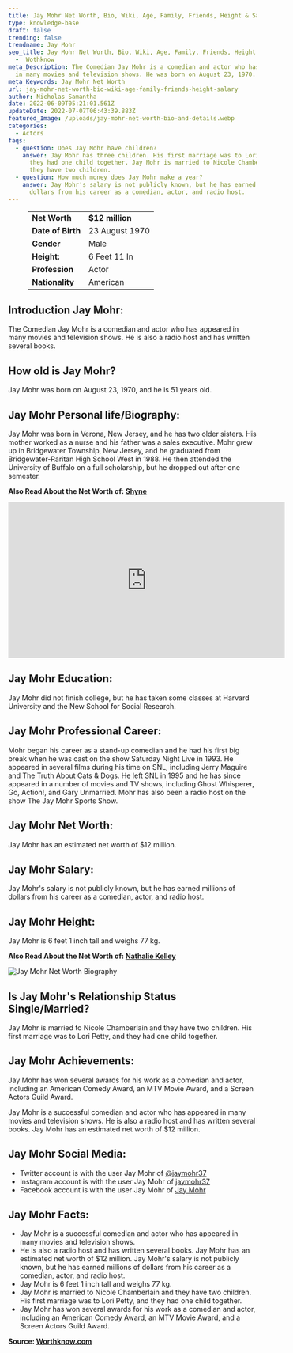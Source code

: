 ```yaml
---
title: Jay Mohr Net Worth, Bio, Wiki, Age, Family, Friends, Height & Salary
type: knowledge-base
draft: false
trending: false
trendname: Jay Mohr
seo_title: Jay Mohr Net Worth, Bio, Wiki, Age, Family, Friends, Height & Salary
  -  Wothknow
meta_Description: The Comedian Jay Mohr is a comedian and actor who has appeared
  in many movies and television shows. He was born on August 23, 1970.
meta_Keywords: Jay Mohr Net Worth
url: jay-mohr-net-worth-bio-wiki-age-family-friends-height-salary
author: Nicholas Samantha
date: 2022-06-09T05:21:01.561Z
updateDate: 2022-07-07T06:43:39.883Z
featured_Image: /uploads/jay-mohr-net-worth-bio-and-details.webp
categories:
  - Actors
faqs:
  - question: Does Jay Mohr have children?
    answer: Jay Mohr has three children. His first marriage was to Lori Petty, and
      they had one child together. Jay Mohr is married to Nicole Chamberlain and
      they have two children.
  - question: How much money does Jay Mohr make a year?
    answer: Jay Mohr's salary is not publicly known, but he has earned millions of
      dollars from his career as a comedian, actor, and radio host.
---
```

<figure class="wp-block-table is-style-stripes">
  <table>
    <tbody>
      <tr>
        <td>
          <strong>Net Worth</strong>
        </td>
        <td>
          <strong>$12 million</strong>
        </td>
      </tr>
      <tr>
        <td>
          <strong>Date of Birth</strong>
        </td>
        <td>23 August 1970</td>
      </tr>
      <tr>
        <td>
          <strong>Gender</strong>
        </td>
        <td>Male</td>
      </tr>
      <tr>
        <td>
          <strong>Height:</strong>
        </td>
        <td>6 Feet 11 In</td>
      </tr>
      <tr>
        <td>
          <strong>Profession</strong>
        </td>
        <td>Actor</td>
      </tr>
      <tr>
        <td>
          <strong>Nationality</strong>
        </td>
        <td>American</td>
      </tr>
    </tbody>
  </table>
</figure>

## **Introduction Jay Mohr:**

The Comedian Jay Mohr is a comedian and actor who has appeared in many movies and television shows. He is also a radio host and has written several books.

## **How old is Jay Mohr?**

Jay Mohr was born on August 23, 1970, and he is 51 years old.

## **Jay Mohr Personal life/Biography:**

Jay Mohr was born in Verona, New Jersey, and he has two older sisters. His mother worked as a nurse and his father was a sales executive. Mohr grew up in Bridgewater Township, New Jersey, and he graduated from Bridgewater-Raritan High School West in 1988. He then attended the University of Buffalo on a full scholarship, but he dropped out after one semester.

**Also Read About the Net Worth of: <a href="https://worthknow.com/shyne-net-worth-bio-age-family-friends-height-salary/" target="_blank" rel="noopener">Shyne</a>**

<iframe width="560" height="315" src="https://www.youtube.com/embed/ImGxiWB2pHQ" title="YouTube video player" frameborder="0" allow="accelerometer; autoplay; clipboard-write; encrypted-media; gyroscope; picture-in-picture" allowfullscreen></iframe>

## **Jay Mohr Education:**

Jay Mohr did not finish college, but he has taken some classes at Harvard University and the New School for Social Research.

## **Jay Mohr Professional Career:**

Mohr began his career as a stand-up comedian and he had his first big break when he was cast on the show Saturday Night Live in 1993. He appeared in several films during his time on SNL, including Jerry Maguire and The Truth About Cats & Dogs. He left SNL in 1995 and he has since appeared in a number of movies and TV shows, including Ghost Whisperer, Go, Action!, and Gary Unmarried. Mohr has also been a radio host on the show The Jay Mohr Sports Show.

## **Jay Mohr Net Worth:**

Jay Mohr has an estimated net worth of $12 million.

## **Jay Mohr Salary:**

Jay Mohr's salary is not publicly known, but he has earned millions of dollars from his career as a comedian, actor, and radio host.

## **Jay Mohr Height:**

Jay Mohr is 6 feet 1 inch tall and weighs 77 kg.

**Also Read About the Net Worth of: <a href="https://worthknow.com/nathalie-kelley-net-worth-bio-wiki-age-family-friends-height-salary/" target="_blank" rel="noopener">Nathalie Kelley</a>**

![Jay Mohr Net Worth Biography](/uploads/jay-mohr-net-worth.webp)

## **Is Jay Mohr's Relationship Status Single/Married?**

Jay Mohr is married to Nicole Chamberlain and they have two children. His first marriage was to Lori Petty, and they had one child together.

## **Jay Mohr Achievements:**

Jay Mohr has won several awards for his work as a comedian and actor, including an American Comedy Award, an MTV Movie Award, and a Screen Actors Guild Award.

Jay Mohr is a successful comedian and actor who has appeared in many movies and television shows. He is also a radio host and has written several books. Jay Mohr has an estimated net worth of $12 million.

## **Jay Mohr Social Media:**

* Twitter account is with the user Jay Mohr of <a href="https://twitter.com/jaymohr37" target="_blank" rel="nofollow" rel="noopener">@jaymohr37</a>
* Instagram account is with the user Jay Mohr of <a href="https://www.instagram.com/jaymohr37/" target="_blank" rel="nofollow" rel="noopener">jaymohr37</a>
* Facebook account is with the user Jay Mohr of <a href="https://www.facebook.com/jmohr37" target="_blank" rel="nofollow" rel="noopener">Jay Mohr</a>

## **Jay Mohr Facts:**

* Jay Mohr is a successful comedian and actor who has appeared in many movies and television shows. 
* He is also a radio host and has written several books. Jay Mohr has an estimated net worth of $12 million. Jay Mohr's salary is not publicly known, but he has earned millions of dollars from his career as a comedian, actor, and radio host. 
* Jay Mohr is 6 feet 1 inch tall and weighs 77 kg. 
* Jay Mohr is married to Nicole Chamberlain and they have two children. His first marriage was to Lori Petty, and they had one child together. 
* Jay Mohr has won several awards for his work as a comedian and actor, including an American Comedy Award, an MTV Movie Award, and a Screen Actors Guild Award.

**Source: <a href="https://worthknow.com/" target="_blank" rel="noopener">Worthknow.com</a>**